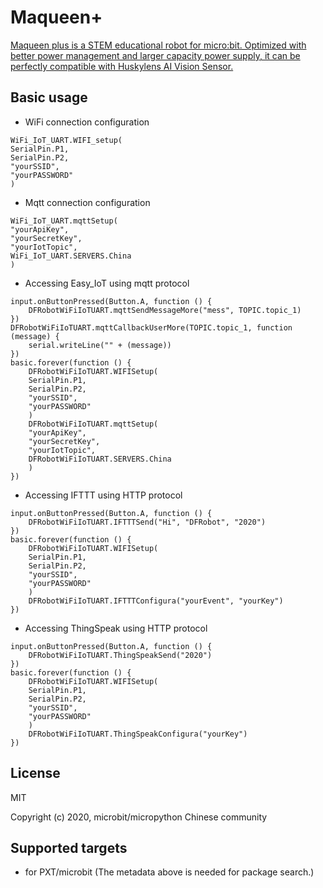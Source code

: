 # Maqueen+

[Maqueen plus is a STEM educational robot for micro:bit. Optimized with better power management and larger capacity power supply, it can be perfectly compatible with Huskylens AI Vision Sensor.](https://www.dfrobot.com/product-2026.html)
## Basic usage

* WiFi connection configuration

```blocks
WiFi_IoT_UART.WIFI_setup(
SerialPin.P1,
SerialPin.P2,
"yourSSID",
"yourPASSWORD"
)
```

* Mqtt connection configuration

```blocks
WiFi_IoT_UART.mqttSetup(
"yourApiKey",
"yourSecretKey",
"yourIotTopic",
WiFi_IoT_UART.SERVERS.China
)
```

* Accessing Easy_IoT using mqtt protocol

```blocks
input.onButtonPressed(Button.A, function () {
    DFRobotWiFiIoTUART.mqttSendMessageMore("mess", TOPIC.topic_1)
})
DFRobotWiFiIoTUART.mqttCallbackUserMore(TOPIC.topic_1, function (message) {
    serial.writeLine("" + (message))
})
basic.forever(function () {
    DFRobotWiFiIoTUART.WIFISetup(
    SerialPin.P1,
    SerialPin.P2,
    "yourSSID",
    "yourPASSWORD"
    )
    DFRobotWiFiIoTUART.mqttSetup(
    "yourApiKey",
    "yourSecretKey",
    "yourIotTopic",
    DFRobotWiFiIoTUART.SERVERS.China
    )
})
```

* Accessing IFTTT using HTTP protocol 

```blocks
input.onButtonPressed(Button.A, function () {
    DFRobotWiFiIoTUART.IFTTTSend("Hi", "DFRobot", "2020")
})
basic.forever(function () {
    DFRobotWiFiIoTUART.WIFISetup(
    SerialPin.P1,
    SerialPin.P2,
    "yourSSID",
    "yourPASSWORD"
    )
    DFRobotWiFiIoTUART.IFTTTConfigura("yourEvent", "yourKey")
})
```

* Accessing ThingSpeak using HTTP protocol 

```blocks
input.onButtonPressed(Button.A, function () {
    DFRobotWiFiIoTUART.ThingSpeakSend("2020")
})
basic.forever(function () {
    DFRobotWiFiIoTUART.WIFISetup(
    SerialPin.P1,
    SerialPin.P2,
    "yourSSID",
    "yourPASSWORD"
    )
    DFRobotWiFiIoTUART.ThingSpeakConfigura("yourKey")
})
```

## License

MIT

Copyright (c) 2020, microbit/micropython Chinese community  


## Supported targets

* for PXT/microbit
(The metadata above is needed for package search.)
